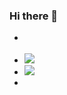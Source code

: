 ### Hi there 👋

+ <div align='left'>
+ <img src='https://linktr.ee/salihkarademir'>
+ <img src='https://komarev.com/ghpvc/?username=salihkarademir&label=Wiews&color=green&style=flat-plastic'>
+ </div>
